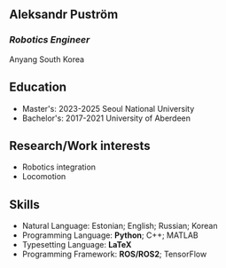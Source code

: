 ## Aleksandr Puström

### *Robotics Engineer*
Anyang South Korea

## Education
- Master's: 2023-2025 Seoul National University
- Bachelor's: 2017-2021 University of Aberdeen

## Research/Work interests
- Robotics integration
- Locomotion

## Skills
- Natural Language: Estonian; English; Russian; Korean
- Programming Language: **Python**; C++; MATLAB
- Typesetting Language: **LaTeX**
- Programming Framework: **ROS/ROS2**; TensorFlow


<!--
**aleksoP/aleksoP** is a ✨ _special_ ✨ repository because its `README.md` (this file) appears on your GitHub profile.

Here are some ideas to get you started:

- 🔭 I’m currently working on ...
- 🌱 I’m currently learning ...
- 👯 I’m looking to collaborate on ...
- 🤔 I’m looking for help with ...
- 💬 Ask me about ...
- 📫 How to reach me: ...
- 😄 Pronouns: ...
- ⚡ Fun fact: ...
-->
